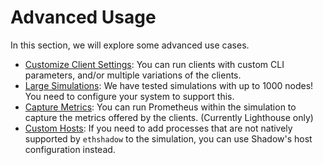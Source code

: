 # Advanced Usage

In this section, we will explore some advanced use cases.

- [Customize Client Settings](client-settings.md): You can run clients with custom CLI parameters, and/or 
multiple variations of the clients.
- [Large Simulations](large-sims.md): We have tested simulations with up to 1000 nodes! You need to configure
your system to support this.
- [Capture Metrics](metrics.md): You can run Prometheus within the simulation to capture the metrics offered
by the clients. (Currently Lighthouse only)
- [Custom Hosts](custom-hosts.md): If you need to add processes that are not natively supported by `ethshadow` 
to the simulation, you can use Shadow's host configuration instead.